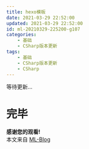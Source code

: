 ```yaml
---
title: hexo模板
date: 2021-03-29 22:52:00
updated: 2021-03-29 22:52:00
id: ml-20210329-225200-g107
categories:
	- 基础
	- CSharp版本更新
tags: 
	- 基础
	- CSharp版本更新
	- CSharp
---
```


等待更新...


<!--more-->


# 完毕

**感谢您的观看!**  
本文来自 [ML-Blog][ML-Blog_Link]

<!-- 图片 -->

<!-- 链接 -->

<!-- 水印 -->
[ML-Blog_Link]:https://userminghaoli.github.io/ "我的博客"
